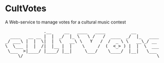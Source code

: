# CultVotes

A Web-service to manage votes for a cultural music contest

<pre>
               .__     __   ____   ____          __                   
  ____   __ __ |  |  _/  |_ \   \ /   /  ____  _/  |_   ____    ______
_/ ___\ |  |  \|  |  \   __\ \   Y   /  /  _ \ \   __\_/ __ \  /  ___/
\  \___ |  |  /|  |__ |  |    \     /  (  <_> ) |  |  \  ___/  \___ \ 
 \___  >|____/ |____/ |__|     \___/    \____/  |__|   \___  >/____  >
     \/                                                    \/      \/ 
</pre>